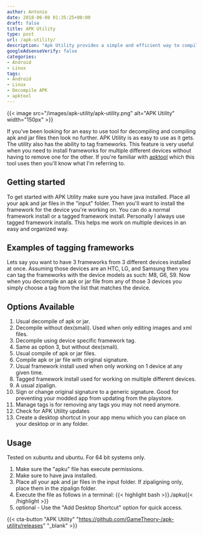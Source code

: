 ```yaml
---
author: Antonio
date: 2018-06-08 01:35:25+00:00
draft: false
title: APK Utility
type: post
url: /apk-utility/
description: "Apk Utility provides a simple and efficient way to compile and decompile apk and jar files. Using Apk Utility eliminates the need to use the command line with its simple options menu."
googleAdsenseVerify: false
categories:
- Android
- Linux
tags:
- Android
- Linux
- Decompile APK
- apktool
---
```


{{< image src="/images/apk-utility/apk-utility.png" alt="APK Utility" width="150px" >}}

If you've been looking for an easy to use tool for decompiling and compiling apk and jar files then look no further. APK Utility is as easy to use as it gets. The utility also has the ability to tag frameworks. This feature is very useful when you need to install frameworks for multiple different devices without having to remove one for the other. If you're familiar with <a href="https://ibotpeaches.github.io/Apktool/documentation/" target="_blank">apktool</a> which this tool uses then you'll know what I'm referring to.

<!--more-->

## Getting started

To get started with APK Utility make sure you have java installed. Place all your apk and jar files in the "input" folder. Then you'll want to install the framework for the device you're working on. You can do a normal framework install or a tagged framework install. Personally I always use tagged framework installs. This helps me work on multiple devices in an easy and organized way.

## Examples of tagging frameworks

Lets say you want to have 3 frameworks from 3 different devices installed at once. Assuming those devices are an HTC, LG, and Samsung then you can tag the frameworks with the device models as such: M8, G6, S9. Now when you decompile an apk or jar file from any of those 3 devices you simply choose a tag from the list that matches the device.

## Options Available

1. Usual decompile of apk or jar.
2. Decompile without dex(smali). Used when only editing images and xml files.
3. Decompile using device specific framework tag.
4. Same as option 3, but without dex(smali).
5. Usual compile of apk or jar files.
6. Compile apk or jar file with original signature.
7. Usual framework install used when only working on 1 device at any given time.
8. Tagged framework install used for working on multiple different devices.
9. A usual zipalign.
10. Sign or change original signature to a generic signature. Good for preventing your modded app from updating from the playstore.
11. Manage tags is for removing any tags you may not need anymore.
12. Check for APK Utility updates
13. Create a desktop shortcut in your app menu which you can place on your desktop or in any folder.

## Usage

Tested on xubuntu and ubuntu. For 64 bit systems only.

1. Make sure the "apku" file has execute permissions.
2. Make sure to have java installed.
3. Place all your apk and jar files in the input folder. If zipaligning only, place them in the zipalign folder.
4. Execute the file as follows in a terminal:
  {{< highlight bash >}}./apku{{< /highlight >}}
5. optional - Use the "Add Desktop Shortcut" option for quick access.

{{< cta-button "APK Utility" "https://github.com/GameTheory-/apk-utility/releases" "_blank" >}}
